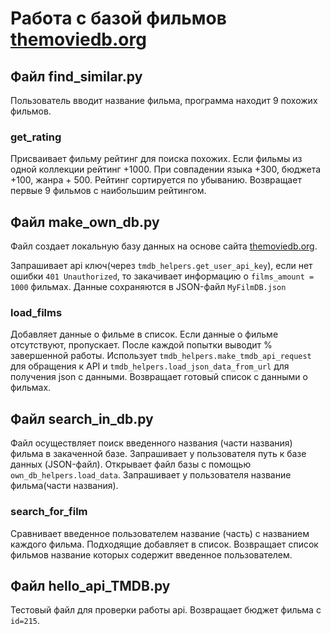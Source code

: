 # Работа с базой фильмов [themoviedb.org](https://www.themoviedb.org/ "themoviedb.org")

## Файл find_similar.py

Пользователь вводит название фильма, программа находит 9 похожих фильмов.

### get_rating

Присваивает фильму рейтинг для поиска похожих.
Если фильмы из одной коллекции рейтинг +1000. При совпадении языка +300, бюджета +100, жанра + 500.
Рейтинг сортируется по убыванию. Возвращает первые 9 фильмов с наибольшим рейтингом.

## Файл make_own_db.py

Файл создает локальную базу данных на основе сайта [themoviedb.org](https://www.themoviedb.org/ "themoviedb.org").

Запрашивает api ключ(через `tmdb_helpers.get_user_api_key`), если нет ошибки `401 Unauthorized`, то закачивает информацию о `films_amount = 1000` фильмах. Данные сохраняются в JSON-файл `MyFilmDB.json`

### load_films

Добавляет данные о фильме в список. Если данные о фильме отсутствуют, пропускает. После каждой попытки выводит % завершенной работы. 
Использует `tmdb_helpers.make_tmdb_api_request` для обращения к API и `tmdb_helpers.load_json_data_from_url` для получения json с данными.
Возвращает готовый список с данными о фильмах.

## Файл search_in_db.py

Файл осуществляет поиск введенного названия (части названия) фильма в закаченной базе.
Запрашивает у пользователя путь к базе данных (JSON-файл). Открывает файл базы с помощью `own_db_helpers.load_data`. Запрашивает у пользователя название фильма(части названия). 

### search_for_film

Сравнивает введенное пользователем название (часть) с названием каждого фильма. Подходящие добавляет в список.
Возвращает список фильмов название которых содержит введенное пользователем.

## Файл hello_api_TMDB.py

Тестовый файл для проверки работы api. Возвращает бюджет фильма с `id=215`.